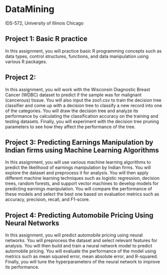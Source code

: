 # DataMining
IDS-572, University of Illinois Chicago

## Project 1: Basic R practice
In this assignment, you will practice basic R programming concepts such as data types, control structures, functions, and data manipulation using various R packages.

## Project 2:
In this assignment, you will work with the Wisconsin Diagnostic Breast Cancer (WDBC) dataset to predict if the sample was for malignant (cancerous) tissue. You will also input the zoo1.csv to train the decision tree classifier and come up with a decision tree to classify a new record into one of the categories. You will draw the decision tree and analyze its performance by calculating the classification accuracy on the training and testing datasets. Finally, you will experiment with the decision tree pruning parameters to see how they affect the performance of the tree.

## Project 3: Predicting Earnings Manipulation by Indian firms using Machine Learning Algorithms
In this assignment, you will use various machine learning algorithms to predict the likelihood of earnings manipulation by Indian firms. You will explore the dataset and preprocess it for analysis. You will then apply different machine learning techniques such as logistic regression, decision trees, random forests, and support vector machines to develop models for predicting earnings manipulation. You will compare the performance of these models and select the best one based on evaluation metrics such as accuracy, precision, recall, and F1-score.

## Project 4: Predicting Automobile Pricing Using Neural Networks
In this assignment, you will predict automobile pricing using neural networks. You will preprocess the dataset and select relevant features for analysis. You will then build and train a neural network model to predict automobile pricing. You will evaluate the performance of the model using metrics such as mean squared error, mean absolute error, and R-squared. Finally, you will tune the hyperparameters of the neural network to improve its performance.
